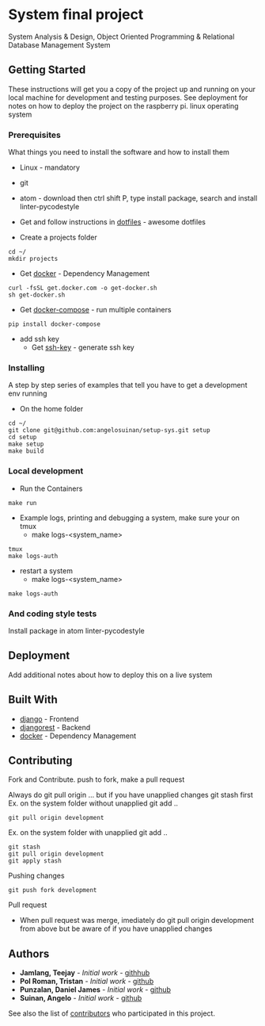 # System final project

System Analysis & Design, Object Oriented Programming & Relational Database Management System

## Getting Started

These instructions will get you a copy of the project up and running on your local machine for development and testing purposes. See deployment for notes on how to deploy the project on the raspberry pi.
linux operating system

### Prerequisites

What things you need to install the software and how to install them


* Linux - mandatory
* git
* atom - download then ctrl shift P, type install package, search and install linter-pycodestyle
* Get and follow instructions in [dotfiles](https://github.com/angelosuinan/dotfiles) - awesome dotfiles

* Create a projects folder
```
cd ~/
mkdir projects
```
* Get [docker](https://github.com/docker/docker-install) - Dependency Management
```
curl -fsSL get.docker.com -o get-docker.sh
sh get-docker.sh
```
* Get [docker-compose](https://docs.docker.com/compose/install/) - run multiple containers
```
pip install docker-compose
```
* add ssh key
  - Get [ssh-key](https://help.github.com/articles/connecting-to-github-with-ssh/) - generate ssh key


### Installing

A step by step series of examples that tell you have to get a development env running

* On the home folder
```
cd ~/
git clone git@github.com:angelosuinan/setup-sys.git setup
cd setup
make setup
make build
```

### Local development
* Run the Containers
```
make run
```
* Example logs, printing and debugging a system, make sure your on tmux
  - make logs-<system_name>
```
tmux
make logs-auth
```
* restart a system
  - make logs-<system_name>
```
make logs-auth
```

### And coding style tests

Install package in atom linter-pycodestyle

## Deployment

Add additional notes about how to deploy this on a live system

## Built With

* [django](https://docs.djangoproject.com/en/1.11/) - Frontend
* [djangorest](https://maven.apache.org/) - Backend
* [docker](http://www.django-rest-framework.org/tutorial/quickstart/#quickstart) - Dependency Management

## Contributing

Fork and Contribute. push to fork, make a pull request

Always do git pull origin ... but if you have unapplied changes git stash first
Ex. on the system folder without unapplied git add ..
```
git pull origin development
```
Ex. on the system folder with unapplied git add ..
```
git stash
git pull origin development
git apply stash
```

Pushing changes
```
git push fork development
```

Pull request

* When pull request was merge, imediately do git pull origin development from above
  but be aware of if you have unapplied changes

## Authors

* **Jamlang, Teejay** - *Initial work* - [githhub](https://github.com/abrahamlanggam)
* **Pol Roman, Tristan** - *Initial work* - [github](https://github.com/aRTiPee)
* **Punzalan, Daniel James** - *Initial work* - [github](https://github.com/djmp09)
* **Suinan, Angelo** - *Initial work* - [github](https://github.com/angelosuinan)

See also the list of [contributors](https://github.com/your/project/contributors) who participated in this project.
